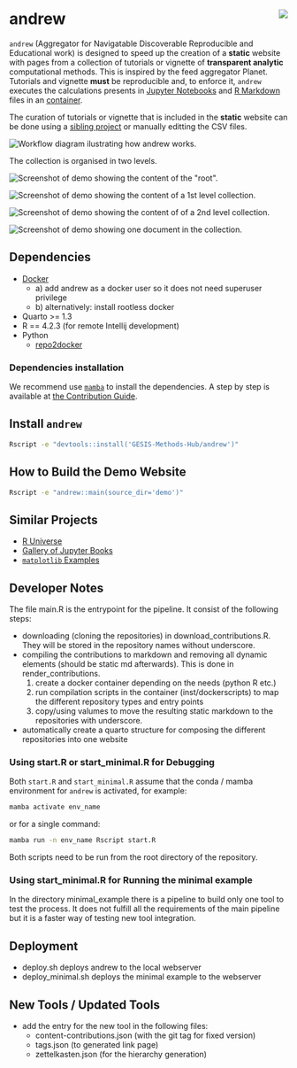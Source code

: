 # andrew <img src="man/figures/logo.png" align="right" />

`andrew` (Aggregator for Navigatable Discoverable Reproducible and Educational work) is designed to speed up the creation of a **static** website with pages from a collection of tutorials or vignette of **transparent analytic** computational methods. This is inspired by the feed aggregator Planet. Tutorials and vignette **must** be reproducible and, to enforce it, `andrew` executes the calculations presents in [Jupyter Notebooks](https://nbformat.readthedocs.io/) and [R Markdown](https://rmarkdown.rstudio.com/) files in an [container](https://en.wikipedia.org/wiki/OS-level_virtualization).

The curation of tutorials or vignette that is included in the **static** website can be done using a [sibling project](https://github.com/GESIS-Methods-Hub/andrew-django-admin) or manually editting the CSV files.

![Workflow diagram ilustrating how andrew works.](img/workflow.drawio.png)

The collection is organised in two levels.

![Screenshot of demo showing the content of the "root".](img/andrew-root.png)

![Screenshot of demo showing the content of a 1st level collection.](img/andrew-1st-level.png)

![Screenshot of demo showing the content of of a 2nd level collection.](img/andrew-2nd-level.png)

![Screenshot of demo showing one document in the collection.](img/andrew-content.png)

## Dependencies

- [Docker](https://www.docker.com/)
  - a) add andrew as a docker user so it does not need superuser privilege
  - b) alternatively: install rootless docker
- Quarto >= 1.3
- R == 4.2.3 (for remote Intellij development)
- Python
  - [repo2docker](https://repo2docker.readthedocs.io/)



### Dependencies installation

We recommend use [`mamba`](https://mamba.readthedocs.io/) to install the dependencies. A step by step is available at [the Contribution Guide](./CONTRIBUTING.md).

## Install `andrew`

```bash
Rscript -e "devtools::install('GESIS-Methods-Hub/andrew')"
```

## How to Build the Demo Website

```bash
Rscript -e "andrew::main(source_dir='demo')"
```

## Similar Projects

- [R Universe](https://r-universe.dev)
- [Gallery of Jupyter Books](https://executablebooks.org/en/latest/gallery/)
- [`matplotlib` Examples](https://matplotlib.org/stable/gallery/index.html)

## Developer Notes

The file main.R is the entrypoint for the pipeline. It consist of the following steps:

- downloading (cloning the repositories) in download_contributions.R. They will be stored in the repository names without underscore.
- compiling the contributions to markdown and removing all dynamic elements (should be static md afterwards). This is done in render_contributions.
  1. create a docker container depending on the needs (python R etc.)
  2. run compilation scripts in the container (inst/dockerscripts) to map the different repository types and entry points
  3. copy/using valumes to move the resulting static markdown to the repositories with underscore.
- automatically create a quarto structure for composing the different repositories into one website

### Using start.R or start_minimal.R for Debugging

Both `start.R` and `start_minimal.R` assume that the conda / mamba environment for `andrew` is activated, for example:

```bash
mamba activate env_name
```

or for a single command:

```bash
mamba run -n env_name Rscript start.R
```

Both scripts need to be run from the root directory of the repository.

### Using start_minimal.R for Running the minimal example

In the directory minimal_example there is a pipeline to build only one tool to test the process. It does not fulfill all the requirements
of the main pipeline but it is a faster way of testing new tool integration.

## Deployment

- deploy.sh deploys andrew to the local webserver
- deploy_minimal.sh deploys the minimal example to the webserver

## New Tools / Updated Tools

- add the entry for the new tool in the following files:
  - content-contributions.json (with the git tag for fixed version)
  - tags.json (to generated link page)
  - zettelkasten.json (for the hierarchy generation)

